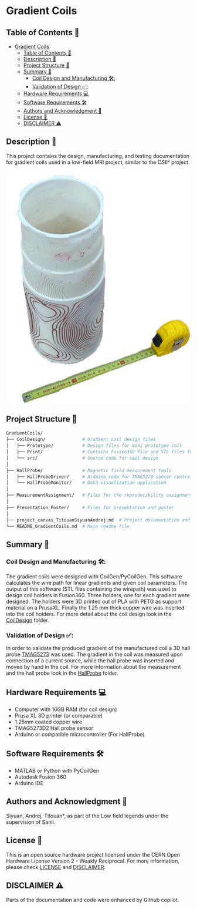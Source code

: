 # Gradient Coils

## Table of Contents 📑

- [Gradient Coils](#gradient-coils)
  - [Table of Contents 📑](#table-of-contents-)
  - [Description 📜](#description-)
  - [Project Structure 📂](#project-structure-)
  - [Summary 📝](#summary-)
    - [Coil Design and Manufacturing 🛠️:](#coil-design-and-manufacturing-️)
    - [Validation of Design ✅:](#validation-of-design-)
  - [Hardware Requirements 💻](#hardware-requirements-)
  - [Software Requirements 🛠️](#software-requirements-️)
  - [Authors and Acknowledgment 🙌](#authors-and-acknowledgment-)
  - [License 📜](#license-)
  - [DISCLAIMER ⚠️](#disclaimer-️)

## Description 📜

This project contains the design, manufacturing, and testing documentation for gradient coils used in a low-field MRI project, similar to the OSII² project.

![](./Images/coil.png)

## Project Structure 📂

```bash
GradientCoils/
├── CoilDesign/              # Gradient coil design files
│   ├── Prototype/           # Design files for mini prototype coil
│   ├── Print/               # Contains Fusion360 file and STL files for printing final coils
│   └── src/                 # Source code for coil design
│
├── HallProbe/               # Magnetic field measurement tools
│   ├── HallProbeDriver/     # Arduino code for TMAG5273 sensor control
│   └── HallProbeMonitor/    # Data visualization application
│
├── MeasurementAssignment/   # Files for the reproducibility assignment
│
├── Presentation_Poster/     # Files for presentation and poster
│
├── project_canvas_TitouanSiyuanAndrej.md  # Project documentation and progress
└── README_GradientCoils.md  # Main readme file
```

## Summary 📝

### Coil Design and Manufacturing 🛠️:

The gradient coils were designed with CoilGen/PyCoilGen. This software calculates the wire path for linear gradients and given coil parameters. The output of this software (STL files containing the wirepath) was used to design coil holders in Fusion360. Three holders, one for each gradient were designed. The holders were 3D printed out of PLA with PETG as support material on a PrusaXL. Finally the 1.25 mm thick copper wire was inserted into the coil holders. For more detail about the coil design look in the [CoilDesign](CoilDesign/) folder.

### Validation of Design ✅:

In order to validate the produced gradient of the manufactured coil a 3D hall probe [TMAG5273](https://www.ti.com/lit/ds/symlink/tmag5273.pdf) was used. The gradient in the coil was measured upon connection of a current source, while the hall probe was inserted and moved by hand in the coil. For more information about the measurement and the hall probe look in the [HallProbe](HallProbe/) folder.

## Hardware Requirements 💻

- Computer with 16GB RAM (for coil design)
- Prusa XL 3D printer (or comparable)
- 1.25mm coated copper wire
- TMAG5273D2 Hall probe sensor
- Arduino or compatible microcontroller (For HallProbe)

## Software Requirements 🛠️

- MATLAB or Python with PyCoilGen
- Autodesk Fusion 360
- Arduino IDE

## Authors and Acknowledgment 🙌

Siyuan, Andrej, Titouan\*, as part of the Low field legends under the supervision of Sanli.

## License 📜

This is an open source hardware project licensed under the CERN Open Hardware License Version 2 - Weakly Reciprocal. For more information, please check [LICENSE](LICENSE) and [DISCLAIMER](DISCLAIMER.pdf).

## DISCLAIMER ⚠️

Parts of the documentation and code were enhanced by Github copilot.

